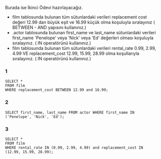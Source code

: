Burada ise İkinci Ödevi hazırlayacağız.

- film tablosunda bulunan tüm sütunlardaki verileri replacement cost değeri 12.99 dan büyük eşit ve 16.99 küçük olma koşuluyla sıralayınız ( BETWEEN - AND yapısını kullanınız.)
- .actor tablosunda bulunan first_name ve last_name sütunlardaki verileri first_name 'Penelope' veya 'Nick' veya 'Ed' değerleri olması koşuluyla sıralayınız. ( IN operatörünü kullanınız.)
- film tablosunda bulunan tüm sütunlardaki verileri rental_rate 0.99, 2.99, 4.99 VE replacement_cost 12.99, 15.99, 28.99 olma koşullarıyla sıralayınız. ( IN operatörünü kullanınız.)


### 1
```
SELECT *
FROM film
WHERE replacement_cost BETWEEN 12.99 and 16.99;
```

### 2
```
SELECT first_name, last_name FROM actor WHERE first_name IN ('Penelope', 'Nick', 'Ed');
```

### 3
```
SELECT *
FROM film
WHERE rental_rate IN (0.99, 2.99, 4.99) and replacement_cost IN (12.99, 15.99, 28.99);
```
